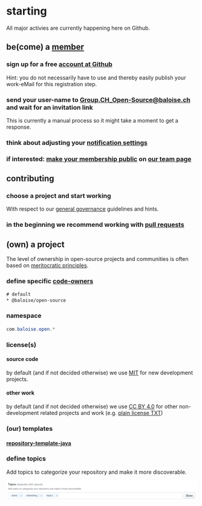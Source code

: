 # starting

All major activies are currently happening here on Github.

## be(come) a [member](https://github.com/orgs/baloise/people)

### sign up for a free [account at Github](https://github.com/signup/)
Hint: you do not necessarily have to use and thereby easily publish your work-eMail for this registration step.

### send your user-name to Group.CH_Open-Source@baloise.ch and wait for an invitation link
This is currently a manual process so it might take a moment to get a response.

### think about adjusting your [notification settings](https://github.com/settings/notifications)

### if interested: [make your membership public](https://help.github.com/articles/publicizing-or-hiding-organization-membership/) on [our team page](https://github.com/orgs/baloise/people)

## contributing

### choose a project and start working
With respect to our [general governance](governance.md) guidelines and hints.

### in the beginning we recommend working with [pull requests](https://guides.github.com/activities/forking/)

## (own) a project

The level of ownership in open-source projects and communities is often based on [meritocratic principles](http://oss-watch.ac.uk/resources/meritocraticgovernancemodel).

### define specific [code-owners](https://help.github.com/articles/about-codeowners/)

```properties
# default
* @baloise/open-source
```

### namespace

```java
com.baloise.open.*
```

### license(s)

#### source code

by default (and if not decided otherwise) we use [MIT](https://choosealicense.com/licenses/mit/) for new development projects.

#### other work

by default (and if not decided otherwise) we use [CC BY 4.0](https://creativecommons.org/licenses/by/4.0/) for other non-development related projects and work (e.g. [plain license TXT](https://github.com/creativecommons/creativecommons.org/blob/master/docroot/legalcode/by_4.0.txt))

### (our) templates

#### [repository-template-java](https://github.com/baloise/repository-template-java)

### define topics

Add topics to categorize your repository and make it more discoverable.

![](topics.png)
